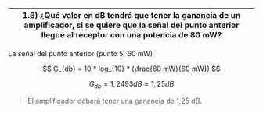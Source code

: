 | 1.6) ¿Qué valor en dB tendrá que tener la ganancia de un amplificador, si se quiere que la señal del punto anterior llegue al receptor con una potencia de 80 mW? |
| ----------------------------------------------------------------------------------------------------------------------------------------------------------------- |

La señal del punto anterior (punto 5; 60 mW)

$$
G_{db} = 10 * log_{10} * (\frac{80 mW}{60 mW})
$$

$$
G_{db} = 1,2493 dB = 1,25 dB
$$

> El amplificador deberá tener una ganancia de 1,25 dB.
